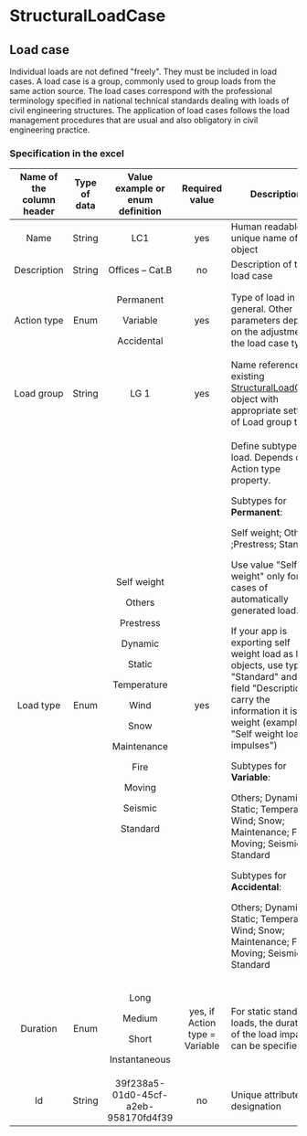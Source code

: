 # StructuralLoadCase

## Load case

Individual loads are not defined "freely". They must be included in load cases. A load case is a group, commonly used to group loads from the same action source. The load cases correspond with the professional terminology specified in national technical standards dealing with loads of civil engineering structures. The application of load cases follows the load management procedures that are usual and also obligatory in civil engineering practice.

### Specification in the excel

| **Name of the column header** | **Type of data** |                                                                                                                      **Value example or enum definition**                                                                                                                     |       **Required value**       | **Description**                                                                                                                                                                                                                                                                                                                                                                                                                                                                                                                                                                                                                                                                                                                                                             |
| :---------------------------: | :--------------: | :---------------------------------------------------------------------------------------------------------------------------------------------------------------------------------------------------------------------------------------------------------------------------: | :----------------------------: | --------------------------------------------------------------------------------------------------------------------------------------------------------------------------------------------------------------------------------------------------------------------------------------------------------------------------------------------------------------------------------------------------------------------------------------------------------------------------------------------------------------------------------------------------------------------------------------------------------------------------------------------------------------------------------------------------------------------------------------------------------------------------- |
|              Name             |      String      |                                                                                                                                      LC1                                                                                                                                      |               yes              | Human readable unique name of the object                                                                                                                                                                                                                                                                                                                                                                                                                                                                                                                                                                                                                                                                                                                                    |
|          Description          |      String      |                                                                                                                                Offices – Cat.B                                                                                                                                |               no               | Description of the load case                                                                                                                                                                                                                                                                                                                                                                                                                                                                                                                                                                                                                                                                                                                                                |
|          Action type          |       Enum       |                                                                                                         <p>Permanent</p><p></p><p>Variable</p><p></p><p>Accidental</p>                                                                                                        |               yes              | Type of load in general. Other parameters depend on the adjustment of the load case type                                                                                                                                                                                                                                                                                                                                                                                                                                                                                                                                                                                                                                                                                    |
|           Load group          |      String      |                                                                                                                                      LG 1                                                                                                                                     |               yes              | Name reference to existing [StructuralLoadGroup](structuralloadgroup.md#load-group) object with appropriate settings of Load group type                                                                                                                                                                                                                                                                                                                                                                                                                                                                                                                                                                                                                                     |
|           Load type           |       Enum       | <p>Self weight</p><p></p><p>Others</p><p></p><p>Prestress</p><p></p><p>Dynamic</p><p></p><p>Static</p><p></p><p>Temperature</p><p></p><p>Wind</p><p></p><p>Snow</p><p></p><p>Maintenance</p><p></p><p>Fire</p><p></p><p>Moving</p><p></p><p>Seismic</p><p></p><p>Standard</p> |               yes              | <p>Define subtype of load. Depends on Action type property.</p><p></p><p>Subtypes for <strong>Permanent</strong>:</p><p>Self weight; Others ;Prestress; Standard</p><p>Use value "Self weight" only for cases of automatically generated load.</p><p>If your app is exporting self weight load as load objects, use type "Standard" and use field "Description" to carry the information it is Self weight (example: "Self weight load impulses")</p><p></p><p>Subtypes for <strong>Variable</strong>:</p><p>Others; Dynamic; Static; Temperature; Wind; Snow; Maintenance; Fire; Moving; Seismic; Standard</p><p></p><p>Subtypes for <strong>Accidental</strong>:</p><p>Others; Dynamic; Static; Temperature; Wind; Snow; Maintenance; Fire; Moving; Seismic; Standard</p> |
|            Duration           |       Enum       |                                                                                                 <p>Long</p><p></p><p>Medium</p><p></p><p>Short</p><p></p><p>Instantaneous</p>                                                                                                 | yes, if Action type = Variable | For static standard loads, the duration of the load impact can be specified                                                                                                                                                                                                                                                                                                                                                                                                                                                                                                                                                                                                                                                                                                 |
|               Id              |      String      |                                                                                                                      39f238a5-01d0-45cf-a2eb-958170fd4f39                                                                                                                     |               no               | Unique attribute designation                                                                                                                                                                                                                                                                                                                                                                                                                                                                                                                                                                                                                                                                                                                                                |
